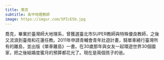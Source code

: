 ```yaml
---
title: 喬克
subtitle: 高中地理教師
image: https://imgur.com/5PIcE5b.jpg
---
```

喬克，畢業於臺灣師大地理系，曾獲選臺北市SUPER教師與特殊優良教師，之後又流浪到臺南和花蓮任教。2011年申請青輔會青年壯遊計畫，騎單車繞行臺灣所有的離島，並出版《單車離島》一書。在30歲那年與女友一起環遊世界30個國家，把之後結婚度蜜月的預算都花光了。現在是兩個孩子的爸。